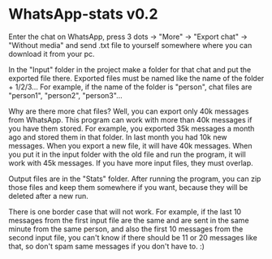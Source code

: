 # WhatsApp-stats v0.2
Enter the chat on WhatsApp, press 3 dots -> "More" -> "Export chat" -> "Without media" and send .txt file to yourself somewhere where you can download it from your pc.

In the "Input" folder in the project make a folder for that chat and put the exported file there. Exported files must be named like the name of the folder + 1/2/3... 
For example, if the name of the folder is "person", chat files are "person1", "person2", "person3"...

Why are there more chat files? Well, you can export only 40k messages from WhatsApp. This program can work with more than 40k messages if you have them stored. 
For example, you exported 35k messages a month ago and stored them in that folder. In last month you had 10k new messages. When you export a new file, it will have 40k messages. When you put it in the input folder with the old file and run the program, it will work with 45k messages.
If you have more input files, they must overlap.

Output files are in the "Stats" folder. After running the program, you can zip those files and keep them somewhere if you want, because they will be deleted after a new run.

There is one border case that will not work. For example, if the last 10 messages from the first input file are the same and are sent in the same minute from the same person, and also the first 10 messages from the second input file, you can't know if there should be 11 or 20 messages like that, so don't spam same messages if you don't have to. :) 
